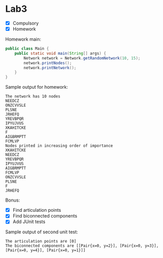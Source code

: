 # Lab3
* [x] Compulsory
* [x] Homework

Homework main:
```java
public class Main {
    public static void main(String[] args) {
        Network network = Network.getRandomNetwork(10, 15);
        network.printNodes();
        network.printNetwork();
    }
}
```

Sample output for homework:
```
The network has 10 nodes
NEEDCZ
ONZCVVSLE
PLSNE
JRHEFQ
YREVBPQR
IPYUJVUS
XKAHITCKE
F
AIGBRMPTT
FCMLVP
Nodes printed in increasing order of importance
XKAHITCKE
NEEDCZ
YREVBPQR
IPYUJVUS
AIGBRMPTT
FCMLVP
ONZCVVSLE
PLSNE
F
JRHEFQ
```

Bonus:
* [x] Find articulation points
* [x] Find biconnected components
* [x] Add JUnit tests

Sample output of second unit test:
```
The articulation points are [0]
The biconnected components are [[Pair{x=0, y=2}], [Pair{x=0, y=3}], [Pair{x=0, y=4}], [Pair{x=0, y=1}]]
```